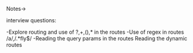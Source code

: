 Notes->

interview questions:

-Explore routing and use of ?,+,(),* in the routes
-Use of regex in routes /a/,/.*fly$/
-Reading the query params in the routes
Reading the dynamic routes
